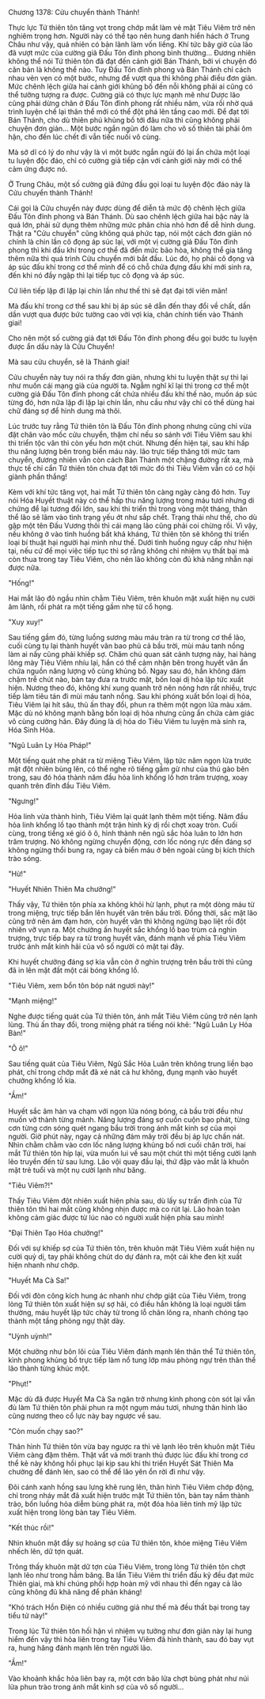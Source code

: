 




Chương 1378: Cửu chuyển thành Thánh!


Thực lực Tứ thiên tôn tăng vọt trong chớp mắt làm vẻ mặt Tiêu Viêm trở nên nghiêm trọng hơn. Người này có thể tạo nên hung danh hiển hách ở Trung Châu như vậy, quả nhiên có bản lãnh làm vốn liếng. Khí tức bây giờ của lão đã vượt mức của cường giả Đấu Tôn đỉnh phong bình thường… Đương nhiên không thể nói Tứ thiên tôn đã đạt đến cảnh giới Bán Thánh, bởi vì chuyện đó căn bản là không thể nào. Tuy Đấu Tôn đỉnh phong và Bán Thánh chỉ cách nhau vẻn vẹn có một bước, nhưng để vượt qua thì không phải điều đơn giản. Mức chênh lệch giữa hai cảnh giới khủng bố đến nỗi không phải ai cũng có thể tưởng tượng ra được. Cường giả có thực lực mạnh mẽ như Dược lão cũng phải dừng chân ở Đấu Tôn đỉnh phong rất nhiều năm, vừa rồi nhờ quá trình luyện chế lại thân thể mới có thể đột phá lên tầng cao mới. Để đạt tới Bán Thánh, cho dù thiên phú khủng bố tới đâu nữa thì cũng không phải chuyện đơn giản… Một bước ngắn ngủn đó làm cho vô số thiên tài phải ôm hận, cho đến lúc chết đi vẫn tiếc nuối vô cùng.

Mà sở dĩ có lý do như vậy là vì một bước ngắn ngủi đó lại ẩn chứa một loại tu luyện độc đáo, chỉ có cường giả tiếp cận với cảnh giới này mới có thể cảm ứng được nó.

Ở Trung Châu, một số cường giả đứng đầu gọi loại tu luyện độc đáo này là Cửu chuyển thành Thánh!

Cái gọi là Cửu chuyển này được dùng để diễn tả mức độ chênh lệch giữa Đấu Tôn đỉnh phong và Bán Thánh. Dù sao chênh lệch giữa hai bậc này là quá lớn, phải sử dụng thêm những mức phân chia nhỏ hơn để dễ hình dung. Thật ra "Cửu chuyển" cũng không quá phức tạp, nói một cách đơn giản nó chính là chin lần cô đọng áp súc lại, với một vị cường giả Đấu Tôn đỉnh phong thì khi đấu khí trong cơ thể đã đến mức bão hòa, không thể gia tăng thêm nữa thì quá trình Cửu chuyển mới bắt đầu. Lúc đó, họ phải cô đọng và áp súc đấu khí trong cơ thể mình để có chỗ chứa đựng đấu khí mới sinh ra, đến khi nó đầy ngập thì lại tiếp tục cô đọng và áp súc.

Cứ liên tiếp lặp đi lặp lại chin lần như thế thì sẽ đạt đại tới viên mãn!

Mà đấu khí trong cơ thể sau khi bị áp súc sẽ dẫn đến thay đổi về chất, dần dần vượt qua được bức tường cao vời vợi kia, chân chính tiến vào Thánh giai!

Cho nên một số cường giả đạt tới Đấu Tôn đỉnh phong đều gọi bước tu luyện được ẩn dấu này là Cửu Chuyển!

Mà sau cửu chuyển, sẽ là Thánh giai!

Cửu chuyển này tuy nói ra thấy đơn giản, nhưng khi tu luyện thật sự thì lại như muốn cái mạng già của người ta. Ngẫm nghĩ kĩ lại thì trong cơ thể một cường giả Đấu Tôn đỉnh phong cất chứa nhiều đấu khí thế nào, muốn áp súc từng đó, hơn nữa lặp đi lặp lại chín lần, nhu cầu như vậy chỉ có thể dùng hai chữ đáng sợ để hình dung mà thôi.

Lúc trước tuy rằng Tứ thiên tôn là Đấu Tôn đỉnh phong nhưng cũng chỉ vừa đặt chân vào mốc cửu chuyển, thậm chí nếu so sánh với Tiêu Viêm sau khi thi triển tộc văn thì còn yếu hơn một chút. Nhưng đến hiện tại, sau khi hấp thu năng lượng bên trong biển máu này. lão trực tiếp thăng tới mức tam chuyển, đương nhiên vẫn còn cách Bán Thánh một chặng đường rất xa, mà thực tế chỉ cẩn Tứ thiên tôn chưa đạt tới mức đó thì Tiêu Viêm vẫn có cơ hội giành phần thắng!

Kèm với khí tức tăng vọt, hai mắt Tứ thiên tôn càng ngày càng đỏ hơn. Tuy nói Hóa Huyết thuật này có thể hấp thu năng lượng trong máu tươi nhưng di chứng để lại tương đối lớn, sau khi thi triển thì trong vòng một tháng, thân thể lão sẽ lâm vào tình trạng yếu ớt như sắp chết. Trạng thái như thế, cho dù gặp một tên Đấu Vương thôi thì cái mạng lão cũng phải coi chừng rồi. Vì vậy, nếu không ở vào tình huồng bất khả kháng, Tứ thiên tôn sẽ không thi triển loại bí thuật hại người hại mình như thế. Dưới tình huống nguy cấp như hiện tại, nếu cứ để mọi việc tiếp tục thì sợ rằng không chỉ nhiệm vụ thất bại mà còn thua trong tay Tiêu Viêm, cho nên lão không còn đủ khả năng nhẫn nại được nữa.

"Hống!"

Hai mắt lão đỏ ngầu nhìn chằm Tiêu Viêm, trên khuôn mặt xuất hiện nụ cười âm lãnh, rồi phát ra một tiếng gầm nhẹ từ cổ họng.

"Xuy xuy!"

Sau tiếng gầm đó, từng luồng sương màu máu tràn ra từ trong cơ thể lão, cuối cùng tụ lại thành huyết vân bao phủ cả bầu trời, mùi máu tanh nồng làm ai nấy cũng phải khiếp sợ. Chăm chú quan sát cảnh tượng này, hai hàng lông mày Tiêu Viêm nhíu lại, hắn có thể cảm nhận bên trong huyết vân ẩn chứa nguồn năng lượng vô cùng khủng bố. Ngay sau đó, hắn không dám chậm trễ chút nào, bàn tay đưa ra trước mặt, bốn loại dị hỏa lập tức xuất hiện. Nương theo đó, không khí xung quanh trở nên nóng hơn rất nhiều, trực tiếp làm tiêu tán đi mùi máu tanh nồng. Sau khi phóng xuất bốn loại dị hỏa, Tiêu Viêm lại hít sâu, thủ ấn thay đổi, phun ra thêm một ngọn lửa màu xám. Mặc dù nó không mạnh bằng bốn loại dị hỏa nhưng cũng ẩn chứa cảm giác vô cùng cường hãn. Đây đúng là dị hỏa do Tiêu Viêm tu luyện mà sinh ra, Hóa Sinh Hỏa.

"Ngũ Luân Ly Hỏa Pháp!"

Một tiếng quát nhẹ phát ra từ miệng Tiêu Viêm, lập tức năm ngọn lửa trước mặt đột nhiên bùng lên, có thể nghe rõ tiếng gầm gừ như của thú gào bên trong, sau đó hóa thành năm đầu hỏa linh khổng lồ hơn trăm trượng, xoay quanh trên đỉnh đầu Tiêu Viêm.

"Ngưng!"

Hỏa linh vừa thành hình, Tiêu Viêm lại quát lạnh thêm một tiếng. Năm đầu hỏa linh khổng lồ tạo thành một trận hình kỳ dị rồi chợt xoay tròn. Cuối cùng, trong tiếng xé gió ô ô, hình thành nên ngũ sắc hỏa luân to lớn hơn trăm trượng. Nó không ngừng chuyển động, cơn lốc nóng rực đến đáng sợ không ngừng thổi bung ra, ngay cả biển máu ở bên ngoài cũng bị kích thích trào sóng.

"Hừ!"

"Huyết Nhiên Thiên Ma chưởng!"

Thấy vậy, Tứ thiên tôn phía xa không khỏi hừ lạnh, phụt ra một dòng máu từ trong miệng, trực tiếp bắn lên huyết vân trên bầu trời. Đồng thời, sắc mặt lão cũng trở nên ảm đạm hơn, còn huyết vân thì không ngừng bạo liệt rồi đột nhiên vỡ vụn ra. Một chưởng ấn huyết sắc khổng lồ bao trùm cả nghìn trượng, trực tiếp bay ra từ trong huyết vân, đánh mạnh về phía Tiêu Viêm trước ánh mắt kinh hãi của vô số người có mặt tại đây.

Khi huyết chưởng đáng sợ kia vẫn còn ở nghìn trượng trên bầu trời thì cũng đã in lên mặt đất một cái bóng khổng lồ.

"Tiêu Viêm, xem bổn tôn bóp nát ngươi này!"

"Mạnh miệng!"

Nghe được tiếng quát của Tứ thiên tôn, ánh mắt Tiêu Viêm cũng trở nên lạnh lùng. Thủ ấn thay đổi, trong miệng phát ra tiếng nói khẽ: "Ngũ Luân Ly Hỏa Bàn!"

"Ô ô!"

Sau tiếng quát của Tiêu Viêm, Ngũ Sắc Hỏa Luân trên không trung liền bạo phát, chỉ trong chớp mắt đã xé nát cả hư không, đụng mạnh vào huyết chưởng khổng lồ kia.

"Ầm!"

Huyết sắc âm hàn va chạm với ngọn lửa nóng bóng, cả bầu trời đều như muốn vỡ thành từng mảnh. Năng lượng đáng sợ cuồn cuộn bạo phát, từng cơn từng cơn sóng quét ngang bầu trời trong ánh mắt kinh sợ của mọi người. Giờ phút này, ngay cả những đám mây trời đều bị áp lực chấn nát. Nhìn chằm chằm vào cơn lốc năng lượng khủng bố nơi cuối chân trời, hai mắt Tứ thiên tôn híp lại, vừa muốn lui về sau một chút thì một tiếng cười lạnh lẽo truyền đến từ sau lưng. Lão vội quay đầu lại, thứ đập vào mắt là khuôn mặt trẻ tuổi và một nụ cười lạnh như băng.

"Tiêu Viêm?!"

Thấy Tiêu Viêm đột nhiên xuất hiện phía sau, dù lấy sự trấn định của Tứ thiên tôn thì hai mắt cũng không nhịn được mà co rút lại. Lão hoàn toàn không cảm giác được từ lúc nào có người xuất hiện phía sau mình!

"Đại Thiên Tạo Hóa chưởng!"

Đối với sự khiếp sợ của Tứ thiên tôn, trên khuôn mặt Tiêu Viêm xuất hiện nụ cười quỷ dị, tay phải không chút do dự đánh ra, một cái khe đen kịt xuất hiện nhanh như chớp.

"Huyết Ma Cà Sa!"

Đối với đòn công kích hung ác nhanh như chớp giật của Tiêu Viêm, trong lòng Tứ thiên tôn xuất hiện sự sợ hãi, có điều hắn không là loại người tầm thường, máu huyết lập tức chảy từ trong lỗ chân lông ra, nhanh chóng tạo thành một tầng phòng ngự thật dày.

"Uỳnh uỳnh!"

Một chưởng như bôn lôi của Tiêu Viêm đánh mạnh lên thân thể Tứ thiên tôn, kình phong khủng bố trực tiếp làm nổ tung lớp máu phòng ngự trên thân thể lão thành từng khúc một.

"Phụt!"

Mặc dù đã được Huyết Ma Cà Sa ngăn trở nhưng kình phong còn sót lại vẫn đủ làm Tứ thiên tôn phải phun ra một ngụm máu tươi, nhưng thân hình lão cũng nương theo cổ lực này bay ngược về sau.

"Còn muốn chạy sao?"

Thân hình Tứ thiên tôn vừa bay ngược ra thì vẻ lạnh lẽo trên khuôn mặt Tiêu Viêm càng đậm thêm. Thật vất vả mới tranh thủ được lúc đấu khí trong cơ thể kẻ này không hồi phục lại kịp sau khi thi triển Huyết Sát Thiên Ma chưởng để đánh lén, sao có thể để lão yên ổn rời đi như vậy.

Đôi cánh xanh hồng sau lưng khẽ rung lên, thân hình Tiêu Viêm chớp động, chỉ trong nháy mắt đã xuất hiện trước mặt Tứ thiên tôn, bàn tay nắm thành trảo, bốn luồng hỏa diễm bùng phát ra, một đóa hỏa liên tinh mỹ lập tức xuất hiện trong lòng bàn tay Tiêu Viêm.

"Kết thúc rồi!"

Nhìn khuôn mặt đầy sự hoảng sợ của Tứ thiên tôn, khóe miệng Tiêu Viêm nhếch lên, dữ tợn quát.

Trông thấy khuôn mặt dữ tợn của Tiêu Viêm, trong lòng Tứ thiên tôn chợt lạnh lẽo như trong hầm băng. Ba lần Tiêu Viêm thi triển đấu kỹ đều đạt mức Thiên giai, mà khi chúng phối hợp hoàn mỹ với nhau thì đến ngay cả lão cũng không đủ khả năng để phản kháng!

"Khó trách Hồn Điện có nhiều cường giả như thế mà đều thất bại trong tay tiểu tử này!"

Trong lúc Tứ thiên tôn hối hận vì nhiệm vụ tưởng như đơn giản này lại hung hiểm đến vậy thì hỏa liên trong tay Tiêu Viêm đã hình thành, sau đó bay vụt ra, hung hăng đánh mạnh lên trên người lão.

"Ầm!"

Vào khoảnh khắc hỏa liên bay ra, một cơn bão lửa chợt bùng phát như núi lửa phun trào trong ánh mắt kinh sợ của vô số người…




